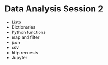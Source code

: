 # Data Analysis Session 2

- Lists
- Dictionaries
- Python functions
- map and filter
- json
- csv
- http requests
- Jupyter
